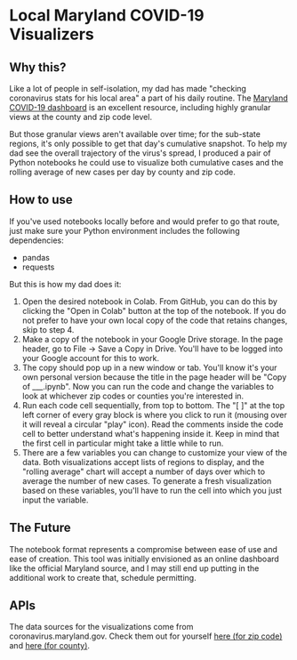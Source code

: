 # Local Maryland COVID-19 Visualizers

## Why this?

Like a lot of people in self-isolation, my dad has made "checking coronavirus stats for his local area" a part of his daily routine. The [Maryland COVID-19 dashboard](https://coronavirus.maryland.gov/) is an excellent resource, including highly granular views at the county and zip code level.

But those granular views aren't available over time; for the sub-state regions, it's only possible to get that day's cumulative snapshot. To help my dad see the overall trajectory of the virus's spread, I produced a pair of Python notebooks he could use to visualize both cumulative cases and the rolling average of new cases per day by county and zip code.

## How to use

If you've used notebooks locally before and would prefer to go that route, just make sure your Python environment includes the following dependencies:

- pandas
- requests

But this is how my dad does it:

1. Open the desired notebook in Colab. From GitHub, you can do this by clicking the "Open in Colab" button at the top of the notebook. If you do not prefer to have your own local copy of the code that retains changes, skip to step 4.
2. Make a copy of the notebook in your Google Drive storage. In the page header, go to File -> Save a Copy in Drive. You'll have to be logged into your Google account for this to work.
3. The copy should pop up in a new window or tab. You'll know it's your own personal version because the title in the page header will be "Copy of ___.ipynb". Now you can run the code and change the variables to look at whichever zip codes or counties you're interested in.
4. Run each code cell sequentially, from top to bottom. The "[  ]" at the top left corner of every gray block is where you click to run it (mousing over it will reveal a circular "play" icon). Read the comments inside the code cell to better understand what's happening inside it. Keep in mind that the first cell in particular might take a little while to run.
5. There are a few variables you can change to customize your view of the data. Both visualizations accept lists of regions to display, and the "rolling average" chart will accept a number of days over which to average the number of new cases. To generate a fresh visualization based on these variables, you'll have to run the cell into which you just input the variable.

## The Future

The notebook format represents a compromise between ease of use and ease of creation. This tool was initially envisioned as an online dashboard like the official Maryland source, and I may still end up putting in the additional work to create that, schedule permitting.

## APIs

The data sources for the visualizations come from coronavirus.maryland.gov. Check them out for yourself [here (for zip code)](https://coronavirus.maryland.gov/datasets/mdcovid19-master-zip-code-cases) and [here (for county)](https://coronavirus.maryland.gov/datasets/mdcovid19-casesbycounty).
